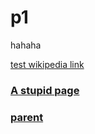 # p1

hahaha

[test wikipedia link](https://wikipedia.org/)

### [A stupid page](./../page2/p2.md#/)

### [parent](./../main.md)
